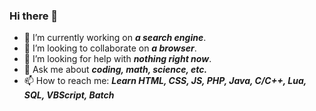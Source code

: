 ### Hi there 👋

<!--
**kilickerem066/kilickerem066** is a ✨ _special_ ✨ repository because its `README.md` (this file) appears on your GitHub profile.

Here are some ideas to get you started:

- 🌱 I’m currently learning ...
- 😄 Pronouns: ...
- ⚡ Fun fact: ...
-->

- 🔭 I’m currently working on ***a search engine***.
- 👯 I’m looking to collaborate on ***a browser***.
- 🤔 I’m looking for help with ***nothing right now***.
- 💬 Ask me about ***coding, math, science, etc.***
- 📫 How to reach me: ***Learn HTML, CSS, JS, PHP, Java, C/C++, Lua, SQL, VBScript, Batch***
